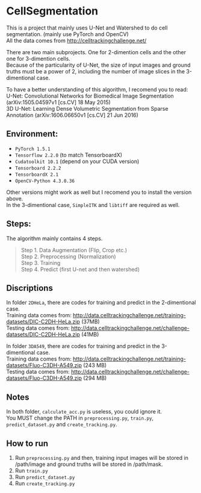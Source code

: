 # CellSegmentation

This is a project that mainly uses U-Net and Watershed to do cell segmentation. (mainly use PyTorch and OpenCV)  
All the data comes from http://celltrackingchallenge.net/

There are two main subprojects. One for 2-dimention cells and the other one for 3-dimention cells.  
Because of the particularity of U-Net, the size of input images and ground truths must be a power of 2, including the number of image slices in the 3-dimentional case.

To have a better understanding of this algorithm, I recomend you to read:  
U-Net: Convolutional Networks for Biomedical Image Segmentation (arXiv:1505.04597v1 [cs.CV] 18 May 2015)  
3D U-Net: Learning Dense Volumetric Segmentation from Sparse Annotation (arXiv:1606.06650v1 [cs.CV] 21 Jun 2016)

## Environment:  
- `PyTorch 1.5.1`  
- `Tensorflow 2.2.0` (to match TensorboardX)  
- `Cudatoolkit 10.1` (depend on your CUDA version)  
- `Tensorboard 2.2.2`  
- `TensorboardX 2.1`  
- `OpenCV-Python 4.3.0.36`  

Other versions might work as well but I recomend you to install the version above.  
In the 3-dimentional case, `SimpleITK` and `libtiff` are required as well.

## Steps:
The algorithm mainly contains 4 steps.  
> Step 1. Data Augmentation (Flip, Crop etc.)  
> Step 2. Preprocessing (Normalization)  
> Step 3. Training  
> Step 4. Predict (first U-net and then watershed)  


## Discriptions
In folder `2DHeLa`, there are codes for training and predict in the 2-dimentional case.  
Training data comes from: http://data.celltrackingchallenge.net/training-datasets/DIC-C2DH-HeLa.zip (37MB)  
Testing data comes from: http://data.celltrackingchallenge.net/challenge-datasets/DIC-C2DH-HeLa.zip (41MB)  

In folder `3DA549`, there are codes for training and predict in the 3-dimentional case.  
Training data comes from: http://data.celltrackingchallenge.net/training-datasets/Fluo-C3DH-A549.zip (243 MB)  
Testing data comes from: http://data.celltrackingchallenge.net/challenge-datasets/Fluo-C3DH-A549.zip (294 MB)

## Notes
In both folder, `calculate_acc.py` is useless, you could ignore it.  
You MUST change the PATH in `preprocessing.py`, `train.py`, `predict_dataset.py` and `create_tracking.py`.  

## How to run
1. Run `preprocessing.py` and then, training input images will be stored in /path/image and ground truths will be stored in /path/mask.  
2. Run `train.py`
3. Run `predict_dataset.py`
4. Run `create_tracking.py`
